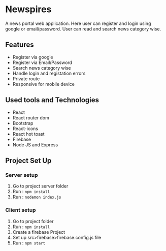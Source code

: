 # Newspires
A news portal web application. Here user can register and login using google or email/password. User can read and search news category wise.

<h2>Features</h2>
<ul>
    <li>Register via google</li>
    <li>Register via Email/Password</li>
    <li>Search news category wise</li>
    <li>Handle login and registation errors</li>
    <li>Private route</li>
    <li>Responsive for mobile device</li>
</ul>


<h2>Used tools and Technologies</h2>
<ul>
    <li>React</li>
    <li>React router dom</li>
    <li>Bootstrap</li>
    <li>React-icons</li>
    <li>React hot toast</li>
    <li>Firebase</li>
    <li>Node JS and Express</li>
</ul>


<h2>Project Set Up</h2>

### Server setup

<ol>
   <li>Go to project server folder</li>
   <li>Run : <code>npm install</code></li>
   <li>Run : <code>nodemon index.js</code></li>
</ol>

### Client setup

<ol>
   <li>Go to project folder</li>
   <li>Run : <code>npm install</code></li>
   <li>Create a firebase Project</li>
   <li>Set up src>firebase>firebase.config.js file</li>
   <li>Run : <code>npm start</code></li>

</ol>